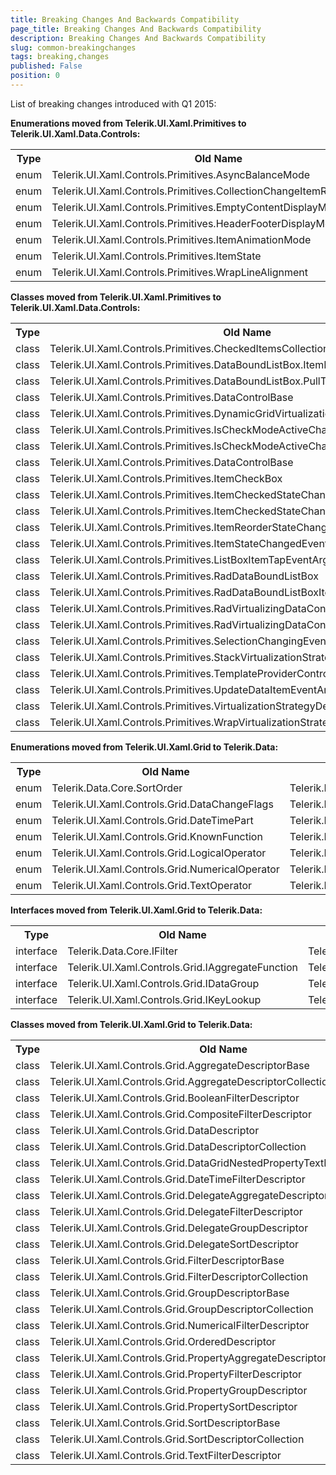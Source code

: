 ```yaml
---
title: Breaking Changes And Backwards Compatibility
page_title: Breaking Changes And Backwards Compatibility
description: Breaking Changes And Backwards Compatibility
slug: common-breakingchanges
tags: breaking,changes
published: False
position: 0
---
```


List of breaking changes introduced with Q1 2015:

**Enumerations moved from Telerik.UI.Xaml.Primitives to Telerik.UI.Xaml.Data.Controls:**

<table>
		<tr>
			<th>Type</th>
			<th>Old Name</th>
			<th>New Name</th>
		</tr>
		<tr>
			<td>
				enum
			</td>
			<td>
				Telerik.UI.Xaml.Controls.Primitives.AsyncBalanceMode
			</td>
			<td>
				Telerik.UI.Xaml.Controls.Data.AsyncBalanceMode
			</td>
		</tr>
		<tr>
			<td>
				enum
			</td>
			<td>
				Telerik.UI.Xaml.Controls.Primitives.CollectionChangeItemReorderMode
			</td>
			<td>
				Telerik.UI.Xaml.Controls.Data.CollectionChangeItemReorderMode
			</td>
		</tr>
		<tr>
			<td>
				enum
			</td>
			<td>
				Telerik.UI.Xaml.Controls.Primitives.EmptyContentDisplayMode
			</td>
			<td>
				Telerik.UI.Xaml.Controls.Data.EmptyContentDisplayMode
			</td>
		</tr>
		<tr>
			<td>
				enum
			</td>
			<td>
				Telerik.UI.Xaml.Controls.Primitives.HeaderFooterDisplayMode
			</td>
			<td>
				Telerik.UI.Xaml.Controls.Data.HeaderFooterDisplayMode
			</td>
		</tr>
		<tr>
			<td>
				enum
			</td>
			<td>
				Telerik.UI.Xaml.Controls.Primitives.ItemAnimationMode
			</td>
			<td>
				Telerik.UI.Xaml.Controls.Data.ItemAnimationMode
			</td>
		</tr>
		<tr>
			<td>
				enum
			</td>
			<td>
				Telerik.UI.Xaml.Controls.Primitives.ItemState
			</td>
			<td>
				Telerik.UI.Xaml.Controls.Data.ItemState
			</td>
		</tr>
		<tr>
			<td>
				enum
			</td>
			<td>
				Telerik.UI.Xaml.Controls.Primitives.WrapLineAlignment
			</td>
			<td>
				Telerik.UI.Xaml.Controls.Data.WrapLineAlignment
			</td>
		</tr>
	</table>


**Classes moved from Telerik.UI.Xaml.Primitives to Telerik.UI.Xaml.Data.Controls:**

<table>
		<tr>
			<th>Type</th>
			<th>Old Name</th>
			<th>New Name</th>
		</tr>
		<tr>
			<td>
				class
			</td>
			<td>
				Telerik.UI.Xaml.Controls.Primitives.CheckedItemsCollection<t>
			</td>
			<td>
				Telerik.UI.Xaml.Controls.Data.CheckedItemsCollection<t>
			</td>
		</tr>
		<tr>
			<td>
				class
			</td>
			<td>
				Telerik.UI.Xaml.Controls.Primitives.DataBoundListBox.ItemReorderControl
			</td>
			<td>
				Telerik.UI.Xaml.Controls.Data.DataBoundListBox.ItemReorderControl
			</td>
		</tr>
		<tr>
			<td>
				class
			</td>
			<td>
				Telerik.UI.Xaml.Controls.Primitives.DataBoundListBox.PullToRefreshIndicatorControl
			</td>
			<td>
				Telerik.UI.Xaml.Controls.Data.DataBoundListBox.PullToRefreshIndicatorControl
			</td>
		</tr>
		<tr>
			<td>
				class
			</td>
			<td>
				Telerik.UI.Xaml.Controls.Primitives.DataControlBase
			</td>
			<td>
				Telerik.UI.Xaml.Controls.Data.DataControlBase
			</td>
		</tr>
		<tr>
			<td>
				class
			</td>
			<td>
				Telerik.UI.Xaml.Controls.Primitives.DynamicGridVirtualizationStrategyDefinition
			</td>
			<td>
				Telerik.UI.Xaml.Controls.Data.DynamicGridVirtualizationStrategyDefinition
			</td>
		</tr>
		<tr>
			<td>
				class
			</td>
			<td>
				Telerik.UI.Xaml.Controls.Primitives.IsCheckModeActiveChangedEventArgs
			</td>
			<td>
				Telerik.UI.Xaml.Controls.Data.IsCheckModeActiveChangedEventArgs
			</td>
		</tr>
		<tr>
			<td>
				class
			</td>
			<td>
				Telerik.UI.Xaml.Controls.Primitives.IsCheckModeActiveChangingEventArgs
			</td>
			<td>
				Telerik.UI.Xaml.Controls.Data.IsCheckModeActiveChangingEventArgs
			</td>
		</tr>
		<tr>
			<td>
				class
			</td>
			<td>
				Telerik.UI.Xaml.Controls.Primitives.DataControlBase
			</td>
			<td>
				Telerik.UI.Xaml.Controls.Primitives.ItemAnimationEndedEventArgs
			</td>
		</tr>
		<tr>
			<td>
				class
			</td>
			<td>
				Telerik.UI.Xaml.Controls.Primitives.ItemCheckBox
			</td>
			<td>
				Telerik.UI.Xaml.Controls.Data.ItemCheckBox
			</td>
		</tr>
		<tr>
			<td>
				class
			</td>
			<td>
				Telerik.UI.Xaml.Controls.Primitives.ItemCheckedStateChangedEventArgs
			</td>
			<td>
				Telerik.UI.Xaml.Controls.Data.ItemCheckedStateChangedEventArgs
			</td>
		</tr>
		<tr>
			<td>
				class
			</td>
			<td>
				Telerik.UI.Xaml.Controls.Primitives.ItemCheckedStateChangingEventArgs
			</td>
			<td>
				Telerik.UI.Xaml.Controls.Data.ItemCheckedStateChangingEventArgs
			</td>
		</tr>
		<tr>
			<td>
				class
			</td>
			<td>
				Telerik.UI.Xaml.Controls.Primitives.ItemReorderStateChangedEventArgs
			</td>
			<td>
				Telerik.UI.Xaml.Controls.Data.ItemReorderStateChangedEventArgs
			</td>
		</tr>
		<tr>
			<td>
				class
			</td>
			<td>
				Telerik.UI.Xaml.Controls.Primitives.ItemStateChangedEventArgs
			</td>
			<td>
				Telerik.UI.Xaml.Controls.Data.ItemStateChangedEventArgs
			</td>
		</tr>
		<tr>
			<td>
				class
			</td>
			<td>
				Telerik.UI.Xaml.Controls.Primitives.ListBoxItemTapEventArgs
			</td>
			<td>
				Telerik.UI.Xaml.Controls.Data.ListBoxItemTapEventArgs
			</td>
		</tr>
		<tr>
			<td>
				class
			</td>
			<td>
				Telerik.UI.Xaml.Controls.Primitives.RadDataBoundListBox
			</td>
			<td>
				Telerik.UI.Xaml.Controls.Data.RadDataBoundListBox
			</td>
		</tr>
		<tr>
			<td>
				class
			</td>
			<td>
				Telerik.UI.Xaml.Controls.Primitives.RadDataBoundListBoxItem
			</td>
			<td>
				Telerik.UI.Xaml.Controls.Data.RadDataBoundListBoxItem
			</td>
		</tr>
		<tr>
			<td>
				class
			</td>
			<td>
				Telerik.UI.Xaml.Controls.Primitives.RadVirtualizingDataControl
			</td>
			<td>
				Telerik.UI.Xaml.Controls.Data.RadVirtualizingDataControl
			</td>
		</tr>
		<tr>
			<td>
				class
			</td>
			<td>
				Telerik.UI.Xaml.Controls.Primitives.RadVirtualizingDataControlItem
			</td>
			<td>
				Telerik.UI.Xaml.Controls.Data.RadVirtualizingDataControlItem
			</td>
		</tr>
		<tr>
			<td>
				class
			</td>
			<td>
				Telerik.UI.Xaml.Controls.Primitives.SelectionChangingEventArgs
			</td>
			<td>
				Telerik.UI.Xaml.Controls.Data.SelectionChangingEventArgs
			</td>
		</tr>
		<tr>
			<td>
				class
			</td>
			<td>
				Telerik.UI.Xaml.Controls.Primitives.StackVirtualizationStrategyDefinition
			</td>
			<td>
				Telerik.UI.Xaml.Controls.Data.StackVirtualizationStrategyDefinition
			</td>
		</tr>
		<tr>
			<td>
				class
			</td>
			<td>
				Telerik.UI.Xaml.Controls.Primitives.TemplateProviderControl
			</td>
			<td>
				Telerik.UI.Xaml.Controls.Data.TemplateProviderControl
			</td>
		</tr>
		<tr>
			<td>
				class
			</td>
			<td>
				Telerik.UI.Xaml.Controls.Primitives.UpdateDataItemEventArgs
			</td>
			<td>
				Telerik.UI.Xaml.Controls.Data.UpdateDataItemEventArgs
			</td>
		</tr>
		<tr>
			<td>
				class
			</td>
			<td>
				Telerik.UI.Xaml.Controls.Primitives.VirtualizationStrategyDefinition
			</td>
			<td>
				Telerik.UI.Xaml.Controls.Data.VirtualizationStrategyDefinition
			</td>
		</tr>
		<tr>
			<td>
				class
			</td>
			<td>
				Telerik.UI.Xaml.Controls.Primitives.WrapVirtualizationStrategyDefinition
			</td>
			<td>
				Telerik.UI.Xaml.Controls.Data.WrapVirtualizationStrategyDefinition
			</td>
		</tr>
	</table>


**Enumerations moved from Telerik.UI.Xaml.Grid to Telerik.Data:**
<table>
		<tr>
			<th>Type</th>
			<th>Old Name</th>
			<th>New Name</th>
		</tr>
		<tr>
			<td>
				enum
			</td>
			<td>
				Telerik.Data.Core.SortOrder
			</td>
			<td>
				Telerik.Data.Core.SortOrder
			</td>
		</tr>
		<tr>
			<td>
				enum
			</td>
			<td>
				Telerik.UI.Xaml.Controls.Grid.DataChangeFlags
			</td>
			<td>
				Telerik.Data.Core.DataChangeFlags
			</td>
		</tr>
		<tr>
			<td>
				enum
			</td>
			<td>
				Telerik.UI.Xaml.Controls.Grid.DateTimePart
			</td>
			<td>
				Telerik.Data.Core.DateTimePart
			</td>
		</tr>
		<tr>
			<td>
				enum
			</td>
			<td>
				Telerik.UI.Xaml.Controls.Grid.KnownFunction
			</td>
			<td>
				Telerik.Data.Core.KnownFunction
			</td>
		</tr>
		<tr>
			<td>
				enum
			</td>
			<td>
				Telerik.UI.Xaml.Controls.Grid.LogicalOperator
			</td>
			<td>
				Telerik.Data.Core.LogicalOperator
			</td>
		</tr>
		<tr>
			<td>
				enum
			</td>
			<td>
				Telerik.UI.Xaml.Controls.Grid.NumericalOperator
			</td>
			<td>
				Telerik.Data.Core.NumericalOperator
			</td>
		</tr>
		<tr>
			<td>
				enum
			</td>
			<td>
				Telerik.UI.Xaml.Controls.Grid.TextOperator
			</td>
			<td>
				Telerik.Data.Core.TextOperator
			</td>
		</tr>
	</table>


**Interfaces moved from Telerik.UI.Xaml.Grid to Telerik.Data:**

<table>
		<tr>
			<th>Type</th>
			<th>Old Name</th>
			<th>New Name</th>
		</tr>
		<tr>
			<td>
				interface
			</td>
			<td>
				Telerik.Data.Core.IFilter
			</td>
			<td>
				Telerik.Data.Core.IFilter
			</td>
		</tr>
		<tr>
			<td>
				interface
			</td>
			<td>
				Telerik.UI.Xaml.Controls.Grid.IAggregateFunction
			</td>
			<td>
				Telerik.Data.Core.IAggregateFunction
			</td>
		</tr>
		<tr>
			<td>
				interface
			</td>
			<td>
				Telerik.UI.Xaml.Controls.Grid.IDataGroup
			</td>
			<td>
				Telerik.Data.Core.IDataGroup
			</td>
		</tr>
		<tr>
			<td>
				interface
			</td>
			<td>
				Telerik.UI.Xaml.Controls.Grid.IKeyLookup
			</td>
			<td>
				Telerik.Data.Core.IKeyLookup
			</td>
		</tr>
	</table>


**Classes moved from Telerik.UI.Xaml.Grid to Telerik.Data:**
<table>
		<tr>
			<th>Type</th>
			<th>Old Name</th>
			<th>New Name</th>
		</tr>
		<tr>
			<td>
				class
			</td>
			<td>
				Telerik.UI.Xaml.Controls.Grid.AggregateDescriptorBase
			</td>
			<td>
				Telerik.Data.Core.AggregateDescriptorBase
			</td>
		</tr>
		<tr>
			<td>
				class
			</td>
			<td>
				Telerik.UI.Xaml.Controls.Grid.AggregateDescriptorCollection
			</td>
			<td>
				Telerik.Data.Core.AggregateDescriptorCollection
			</td>
		</tr>
		<tr>
			<td>
				class
			</td>
			<td>
				Telerik.UI.Xaml.Controls.Grid.BooleanFilterDescriptor
			</td>
			<td>
				Telerik.Data.Core.BooleanFilterDescriptor
			</td>
		</tr>
		<tr>
			<td>
				class
			</td>
			<td>
				Telerik.UI.Xaml.Controls.Grid.CompositeFilterDescriptor
			</td>
			<td>
				Telerik.Data.Core.CompositeFilterDescriptor 
			</td>
		</tr>
		<tr>
			<td>
				class
			</td>
			<td>
				Telerik.UI.Xaml.Controls.Grid.DataDescriptor
			</td>
			<td>
				Telerik.Data.Core.DataDescriptor
			</td>
		</tr>
		<tr>
			<td>
				class
			</td>
			<td>
				Telerik.UI.Xaml.Controls.Grid.DataDescriptorCollection
			</td>
			<td>
				Telerik.Data.Core.DataDescriptorCollection
			</td>
		</tr>
		<tr>
			<td>
				class
			</td>
			<td>
				Telerik.UI.Xaml.Controls.Grid.DataGridNestedPropertyTextFilterDescriptor
			</td>
			<td>
				Telerik.Data.Core.DataGridNestedPropertyTextFilterDescriptor
			</td>
		</tr>
		<tr>
			<td>
				class
			</td>
			<td>
				Telerik.UI.Xaml.Controls.Grid.DateTimeFilterDescriptor
			</td>
			<td>
				Telerik.Data.Core.DateTimeFilterDescriptor
			</td>
		</tr>
		<tr>
			<td>
				class
			</td>
			<td>
				Telerik.UI.Xaml.Controls.Grid.DelegateAggregateDescriptor
			</td>
			<td>
				Telerik.Data.Core.DelegateAggregateDescriptor
			</td>
		</tr>
		<tr>
			<td>
				class
			</td>
			<td>
				Telerik.UI.Xaml.Controls.Grid.DelegateFilterDescriptor
			</td>
			<td>
				Telerik.Data.Core.DelegateFilterDescriptor
			</td>
		</tr>
		<tr>
			<td>
				class
			</td>
			<td>
				Telerik.UI.Xaml.Controls.Grid.DelegateGroupDescriptor
			</td>
			<td>
				Telerik.Data.Core.DelegateGroupDescriptor
			</td>
		</tr>
		<tr>
			<td>
				class
			</td>
			<td>
				Telerik.UI.Xaml.Controls.Grid.DelegateSortDescriptor
			</td>
			<td>
				Telerik.Data.Core.DelegateSortDescriptor
			</td>
		</tr>
		<tr>
			<td>
				class
			</td>
			<td>
				Telerik.UI.Xaml.Controls.Grid.FilterDescriptorBase
			</td>
			<td>
				Telerik.Data.Core.FilterDescriptorBase
			</td>
		</tr>
		<tr>
			<td>
				class
			</td>
			<td>
				Telerik.UI.Xaml.Controls.Grid.FilterDescriptorCollection
			</td>
			<td>
				Telerik.Data.Core.FilterDescriptorCollection
			</td>
		</tr>
		<tr>
			<td>
				class
			</td>
			<td>
				Telerik.UI.Xaml.Controls.Grid.GroupDescriptorBase
			</td>
			<td>
				Telerik.Data.Core.GroupDescriptorBase
			</td>
		</tr>
		<tr>
			<td>
				class
			</td>
			<td>
				Telerik.UI.Xaml.Controls.Grid.GroupDescriptorCollection
			</td>
			<td>
				Telerik.Data.Core.GroupDescriptorCollection
			</td>
		</tr>
		<tr>
			<td>
				class
			</td>
			<td>
				Telerik.UI.Xaml.Controls.Grid.NumericalFilterDescriptor
			</td>
			<td>
				Telerik.Data.Core.NumericalFilterDescriptor
			</td>
		</tr>
		<tr>
			<td>
				class
			</td>
			<td>
				Telerik.UI.Xaml.Controls.Grid.OrderedDescriptor
			</td>
			<td>
				Telerik.Data.Core.OrderedDescriptor
			</td>
		</tr>
		<tr>
			<td>
				class
			</td>
			<td>
				Telerik.UI.Xaml.Controls.Grid.PropertyAggregateDescriptor
			</td>
			<td>
				Telerik.Data.Core.PropertyAggregateDescriptor
			</td>
		</tr>
		<tr>
			<td>
				class
			</td>
			<td>
				Telerik.UI.Xaml.Controls.Grid.PropertyFilterDescriptor
			</td>
			<td>
				Telerik.Data.Core.PropertyFilterDescriptor
			</td>
		</tr>
		<tr>
			<td>
				class
			</td>
			<td>
				Telerik.UI.Xaml.Controls.Grid.PropertyGroupDescriptor
			</td>
			<td>
				Telerik.Data.Core.PropertyGroupDescriptor
			</td>
		</tr>
		<tr>
			<td>
				class
			</td>
			<td>
				Telerik.UI.Xaml.Controls.Grid.PropertySortDescriptor
			</td>
			<td>
				Telerik.Data.Core.PropertySortDescriptor
			</td>
		</tr>
		<tr>
			<td>
				class
			</td>
			<td>
				Telerik.UI.Xaml.Controls.Grid.SortDescriptorBase
			</td>
			<td>
				Telerik.Data.Core.SortDescriptorBase
			</td>
		</tr>
		<tr>
			<td>
				class
			</td>
			<td>
				Telerik.UI.Xaml.Controls.Grid.SortDescriptorCollection
			</td>
			<td>
				Telerik.Data.Core.SortDescriptorCollection
			</td>
		</tr>
		<tr>
			<td>
				class
			</td>
			<td>
				Telerik.UI.Xaml.Controls.Grid.TextFilterDescriptor
			</td>
			<td>
				Telerik.Data.Core.TextFilterDescriptor
			</td>
		</tr>
	</table>